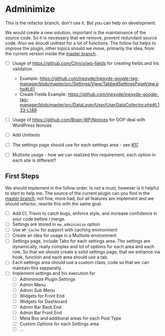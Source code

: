 # Adminimize

This is the refactor branch, don't use it. But you can help on development.

We would create a new solution, important is the maintainance of the source code. So it is necessary that we remove, prevent redundant source code. Also we shoudl unittest for a lot of functions. The follow list helps to improve the plugin, other topics should we move, primarily the idea, from the current version inside the [master branch](https://github.com/bueltge/Adminimize/tree/master).

- [ ] Usage of https://github.com/Chrico/wp-fields for creating fields and his validation

  - Example: https://github.com/inpsyde/inpsyde-google-tag-manager/blob/master/src/Settings/View/TabbedSettingsPageView.php#L61
  - Create Fields Example: https://github.com/inpsyde/inpsyde-google-tag-manager/blob/master/src/DataLayer/User/UserDataCollector.php#L133-L149

- [ ] Usage of https://github.com/Brain-WP/Nonces for OOP deal with WordPress Nonces
- [ ] Add Unittests 
- [ ] The settings page should use for each settings area - see [#17](https://github.com/bueltge/Adminimize/issues/17)
- [ ] Multisite usage - how we can realized this requirement; each option in each site is different?

## First Steps
We should implement in the follow order. Is not a must, however is it helpful to start to help me. The source of the current plugin can you find in the [master branch](https://github.com/bueltge/adminimize/tree/master), not fine, more bad, but all features are implement and we should refactor, rewrite this with the same goal.

- [ ] Add CI, Travis to catch bugs, enforce style, and increase confidence in your code before I merge.
- [ ] Settings are stored in `mw_adminimize` option
- [ ] Use `WP_Cache` for support with caching environment
- [ ] Create an idea for usage in a Multisite environment
- [ ] Settings page, include Tabs for each settings area. The settings are dynamically, really complex and lot of options for each area and each role. So that we should create a solid settings page, that we enhance via hook, function and each area should use a tab.
- [ ] Each settings area should use a custom class, code so that we can maintain this sepparatly.
- [ ] Implement settings and his execution for
  - [ ] Adminimize Plugin Settings
  - [ ] Admin Menu
  - [ ] Admin Sub Menu
  - [ ] Widgets for Front End
  - [ ] Widgets for Dashboard
  - [ ] Admin Bar Back End
  - [ ] Admin Bar Front End
  - [ ] Meta Box and additional areas for each Post Type
  - [ ] Custom Options for each Settings area
  - [ ] ...
